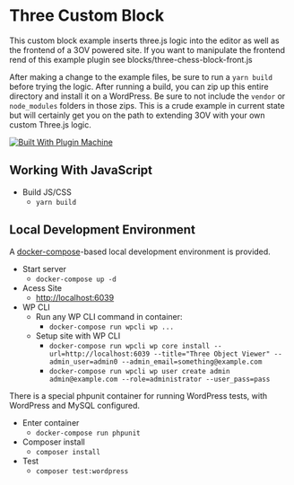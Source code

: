 # Three Custom Block
This custom block example inserts three.js logic into the editor as well as the frontend of a 3OV powered site. If you want to manipulate the frontend rend of this example plugin see blocks/three-chess-block-front.js

After making a change to the example files, be sure to run a `yarn build` before trying the logic. After running a build, you can zip up this entire directory and install it on a WordPress. Be sure to not include the `vendor` or `node_modules` folders in those zips. This is a crude example in current state but will certainly get you on the path to extending 3OV with your own custom Three.js logic.


[![Built With Plugin Machine](https://img.shields.io/badge/Built%20With-Plugin%20Machine-lightgrey)](https://pluginmachine.com)

## Working With JavaScript

- Build JS/CSS
    - `yarn build`

## Local Development Environment

A [docker-compose](https://docs.docker.com/samples/wordpress/)-based local development environment is provided.

- Start server
    - `docker-compose up -d`
- Acess Site
    - [http://localhost:6039](http://localhost:6039)
- WP CLI
    - Run any WP CLI command in container:
        - `docker-compose run wpcli wp ...`
    - Setup site with WP CLI
        - `docker-compose run wpcli wp core install --url=http://localhost:6039 --title="Three Object Viewer" --admin_user=admin0 --admin_email=something@example.com`
        - `docker-compose run wpcli wp user create admin admin@example.com --role=administrator --user_pass=pass`


There is a special phpunit container for running WordPress tests, with WordPress and MySQL configured.

- Enter container
    - `docker-compose run phpunit`
- Composer install
    - `composer install`
- Test
    - `composer test:wordpress`

